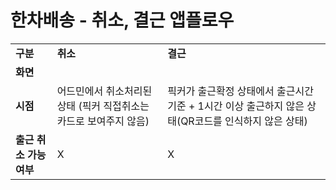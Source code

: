 # 한차배송 - 취소, 결근 앱플로우

|  |  |  |
| --- | --- | --- |
| **구분** | **취소** | **결근** |
| **화면** |  |  |
| **시점** | 어드민에서 취소처리된 상태 (픽커 직접취소는 카드로 보여주지 않음) | 픽커가 출근확정 상태에서 출근시간 기준 + 1시간 이상 출근하지 않은 상태(QR코드를 인식하지 않은 상태) |
| **출근 취소 가능여부** | X | X |